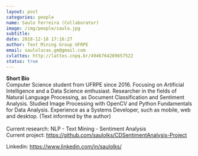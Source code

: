 ```yaml
---
layout: post
categories: people
name: Saulo Ferreira (Collaborator)
image: /img/people/saulo.jpg
subtitle: 
date: 2018-12-18 17:16:27
author: Text Mining Group UFRPE
email: saulolucas.gm@gmail.com 
cvlattes: http://lattes.cnpq.br/4946764289657522
status: true
---
```


<b>Short Bio</b><br/>
Computer Science student from UFRPE since 2016. Focusing on Artificial Intelligence and a Data Science enthusiast. Researcher in the fields of Natural Language Processing, as Document Classification and Sentiment Analysis. Studied Image Processing with OpenCV and Python Fundamentals for Data Analysis. Experience as a Systems Developer, such as mobile, web and desktop. (Text informed by the author)
<br><br>
Current research: NLP - Text Mining - Sentiment Analysis <br>
Current project: <a href="https://github.com/saulolks/CDSentimentAnalysis-Project" target="blank">https://github.com/saulolks/CDSentimentAnalysis-Project</a>

Linkedin: https://www.linkedin.com/in/saulolks/ 